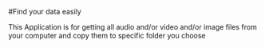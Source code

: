 #Find your data easily

This Application is for getting all audio and/or video and/or image files from your computer and copy them to specific folder you choose
